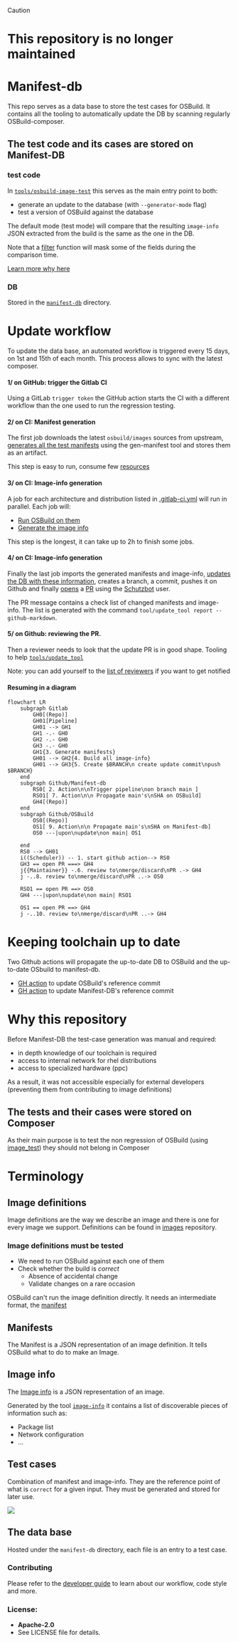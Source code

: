 > [!CAUTION]
> # This repository is no longer maintained

Manifest-db
=======

This repo serves as a data base to store the test cases for OSBuild. It contains
all the tooling to automatically update the DB by scanning regularly
OSBuild-composer.

## The test code and its cases are stored on Manifest-DB

### test code

In
[`tools/osbuild-image-test`](https://github.com/osbuild/manifest-db/tree/main/tools/osbuild-image-test)
this serves as the main entry point to both:

- generate an update to the database (with `--generator-mode` flag)
- test a version of OSBuild against the database

The default mode (test mode) will compare that the resulting `image-info` JSON
extracted from the build is the same as the one in the DB.

Note that a
[filter](https://github.com/osbuild/manifest-db/blob/main/tools/osbuild-image-test#L281)
function will mask some of the fields during the comparison time.

[Learn more why here](https://github.com/osbuild/manifest-db/commit/f89978d957fd3085063ae44692d326d11223d92f)

### DB

Stored in the
[`manifest-db`](https://github.com/osbuild/manifest-db/tree/main/manifest-db)
directory.

# Update workflow

To update the data base, an automated workflow is triggered every 15 days, on
1st and 15th of each month. This process allows to sync with the latest
composer.

#### 1/ on GitHub: trigger the Gitlab CI

Using a GitLab `trigger token` the GitHub action starts the CI with a
different workflow than the one used to run the regression testing.

#### 2/ on CI: Manifest generation

The first job downloads the latest `osbuild/images` sources from upstream,
[generates all the test
manifests](https://github.com/osbuild/manifest-db/blob/main/.gitlab-ci.yml#L68)
using the gen-manifest tool and stores them as an
artifact.

This step is easy to run, consume few
[resources](https://github.com/osbuild/manifest-db/blob/main/.gitlab-ci.yml#L58)

#### 3/ on CI: Image-info generation

A job for each architecture and distribution listed in
[.gitlab-ci.yml](https://github.com/osbuild/manifest-db/blob/main/.gitlab-ci.yml)
will run in parallel. Each job will:

- [Run OSBuild on
them](https://github.com/osbuild/manifest-db/blob/main/test/cases/manifest_tests#L27)
- [Generate the image
info](https://github.com/osbuild/manifest-db/blob/main/tools/osbuild-image-test#L274)

This step is the longest, it can take up to 2h to finish some jobs.

#### 4/ on CI: Image-info generation

Finally the last job imports the generated manifests and image-info,
[updates the DB with these information](https://github.com/osbuild/manifest-db/blob/main/.gitlab-ci.yml#L117),
creates a branch, a commit, pushes it on Github and finally [opens](https://github.com/osbuild/manifest-db/blob/main/schutzbot/include_image_info.sh#L33) a
[PR](https://github.com/osbuild/manifest-db/pull/55) using the
[Schutzbot](https://github.com/schutzbot) user.

The PR message contains a check list of changed manifests and image-info. The
list is generated with the command `tool/update_tool report --github-markdown`.

#### 5/ on Github: reviewing the PR.

Then a reviewer needs to look that the update PR is in good shape.
Tooling to help [`tools/update_tool`](https://github.com/osbuild/manifest-db/pull/42)

Note: you can add yourself to the [list of
reviewers](https://github.com/osbuild/manifest-db/blob/main/schutzbot/include_image_info.sh#L37)
if you want to get notified

#### Resuming in a diagram

```mermaid
flowchart LR
    subgraph Gitlab
        GH0[(Repo)]
        GH01[Pipeline]
        GH01 --> GH1
        GH1 -.- GH0
        GH2 -.- GH0
        GH3 -.- GH0
        GH1{3. Generate manifests}
        GH01 --> GH2{4. Build all image-info}
        GH01 --> GH3{5. Create $BRANCH\n create update commit\npush $BRANCH}
    end
    subgraph Github/Manifest-db
        RS0[ 2. Action\n\nTrigger pipeline\non branch main ]
        RSO1[ 7. Action\n\n Propagate main's\nSHA on OSBuild]
        GH4[(Repo)]
    end
    subgraph Github/OSBuild
        OS0[(Repo)]
        OS1[ 9. Action\n\n Propagate main's\nSHA on Manifest-db]
        OS0 ---|upon\nupdate\non main| OS1

    end
    RS0 --> GH01    
    i((Scheduler)) -- 1. start github action--> RS0
    GH3 == open PR ===> GH4
    j{{Maintainer}} -.6. review to\nmerge/discard\nPR .-> GH4
    j -..8. review to\nmerge/discard\nPR ..-> OS0

    RSO1 == open PR ==> OS0
    GH4 ---|upon\nupdate\non main| RSO1

    OS1 == open PR ==> GH4
    j -..10. review to\nmerge/discard\nPR ..-> GH4
```

# Keeping toolchain up to date

Two Github actions will propagate the up-to-date DB to OSBuild and the
up-to-date OSbuild to manifest-db.

- [GH action](https://github.com/osbuild/manifest-db/blob/main/.github/workflows/propagate_to_osbuild.yml) to update OSBuild's reference commit
- [GH action](https://github.com/osbuild/osbuild/blob/main/.github/workflows/propagate_to_manifestdb.yml) to update Manifest-DB's reference commit


# Why this repository

Before Manifest-DB the test-case generation was manual and required:

- in depth knowledge of our toolchain is required
- access to internal network for rhel distributions
- access to specialized hardware (ppc)

As a result, it was not accessible especially for external developers
(preventing them from contributing to image definitions)

## The tests and their cases were stored on Composer

As their main purpose is to test the non regression of OSBuild (using
[image_test](https://github.com/osbuild/osbuild-composer/blob/main/test/cases/image_tests.sh))
they should not belong in Composer

# Terminology

## Image definitions

Image definitions are the way we describe an image and there is one for every image
we support. Definitions can be found in
[images](https://github.com/osbuild/images) repository.

### Image definitions must be tested

- We need to run OSBuild against each one of them
- Check whether the build is *correct*
    - Absence of accidental change
    - Validate changes on a rare occasion

OSBuild can't run the image definition directly.
It needs an intermediate format, the
[manifest](https://github.com/osbuild/manifest-db/blob/main/manifest-db/centos_8-aarch64-ami-boot.json#L8)

## Manifests

The Manifest is a JSON representation of an image definition. It tells OSBuild
what to do to make an Image.

## Image info

The [Image
info](https://github.com/osbuild/manifest-db/blob/main/manifest-db/centos_8-aarch64-ami-boot.json#L6868)
is a JSON representation of an image.

Generated by the tool
[`image-info`](https://github.com/osbuild/manifest-db/blob/main/tools/image-info)
it contains a list of discoverable pieces of information such as:
- Package list
- Network configuration
- ...

## Test cases

Combination of manifest and image-info. They are the reference point of what is
`correct` for a given input. They must be generated and stored for later use.

![](https://mermaid.ink/svg/pako:eNo9j70OwjAMhF_F8kxfoAMTDJXoAiPpYBqnWGoclDpCCPHuhN_NJ393p7vjmDxji2FO1_FM2WC3d9odu0gTg-cgKiZJB2iaiRUiqQRerGnW0B_7rxqc9hWAtJyKzB5e3y5-Q0RDGnCFkXMk8bXs7hTAoZ05ssO2nrWIymwOnT4qWi6ejLdeLGVsA80Lr5CKpcNNR2wtF_5BG6EpU_xT_Db1n1XvcY8nBzNOUA)

## The data base

Hosted under the `manifest-db` directory, each file is an entry to a test case.


### Contributing

Please refer to the [developer guide](https://www.osbuild.org/guides/developer-guide/developer-guide.html) to learn about our workflow, code style and more.

### License:

 - **Apache-2.0**
 - See LICENSE file for details.
